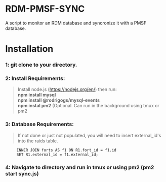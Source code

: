 # RDM-PMSF-SYNC
A script to monitor an RDM database and syncronize it with a PMSF database.

# Installation

### 1: git clone to your directory.
### 2: Install Requirements:
>Install node.js (https://nodejs.org/en/) then run:<br/>
>**npm install mysql**<br/>
>**npm install @rodrigogs/mysql-events**<br/>
>**npm instal pm2** (Optional. Can run in the background using tmux or pm2

### 3: Database Requirements:
>If not done or just not populated, you will need to insert external_id's into the raids table.
    
```UPDATE raids AS R1
     INNER JOIN forts AS f1 ON R1.fort_id = f1.id   
     SET R1.external_id = f1.external_id; 
```
     
### 4: Navigate to directory and run in tmux or using pm2 (pm2 start sync.js)


      
